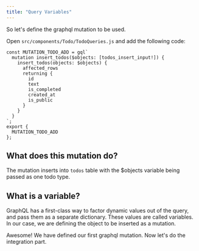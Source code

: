 ```yaml
---
title: "Query Variables"
---
```


So let's define the graphql mutation to be used.

Open `src/components/Todo/TodoQueries.js` and add the following code:

```
const MUTATION_TODO_ADD = gql`
  mutation insert_todos($objects: [todos_insert_input!]) {
    insert_todos(objects: $objects) {
      affected_rows
      returning {
        id
        text
        is_completed
        created_at
        is_public
      }
    }
  }
`;
export { 
  MUTATION_TODO_ADD
};
```

What does this mutation do?
---------------------------
The mutation inserts into `todos` table with the $objects variable being passed as one todo type.

What is a variable?
-------------------
GraphQL has a first-class way to factor dynamic values out of the query, and pass them as a separate dictionary. These values are called variables. In our case, we are defining the object to be inserted as a mutation.

Awesome! We have defined our first graphql mutation. Now let's do the integration part.